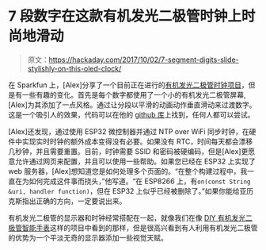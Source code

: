 # 7 段数字在这款有机发光二极管时钟上时尚地滑动

> 原文：<https://hackaday.com/2017/10/02/7-segment-digits-slide-stylishly-on-this-oled-clock/>

在 Sparkfun 上，[Alex]分享了一个目前正在进行的[有机发光二极管时钟项目](https://www.sparkfun.com/news/2484)，但是有一些有趣的变化。首先是每个数字都使用了一个小的有机发光二极管屏幕,[Alex]为其添加了一点风格。通过让分段以平滑的动画动作垂直滑动来过渡数字。这是一个吸引人的效果，代码可以在他的 [github 库](https://github.com/awende/OLED_Clock)上找到，任何人都可以尝试。

[Alex]还发现，通过使用 ESP32 微控制器并通过 NTP over WiFi 同步时钟，在硬件中实现实时时钟的额外成本变得没有必要。如果没有 RTC，时间每天都会漂移几秒钟，并且需要重置。目前，时钟需要 SSID 和密码被硬编码，但是[Alex]更愿意允许通过网页来配置，并且可以使用一些帮助。如果您已经在 ESP32 上实现了 web 服务器，[Alex]想知道您是如何处理多个页面的。“在整个构建过程中，我一直在为如何完成这件事而挠头，”他写道。“在 ESP8266 上，有`on(const String &uri, handler function)`，但在 ESP32 上似乎已经被删除了。”如果你能给亚历克斯指出正确的方向，一定要说出来。

有机发光二极管的显示器和时钟经常搭配在一起，就像我们在像 [DIY 有机发光二极管智能手表](https://hackaday.com/2014/07/07/diy-oled-smart-watch/)这样的项目中看到的那样，但是很高兴看到有人利用有机发光二极管的优势为一个平淡无奇的显示器添加一些视觉天赋。